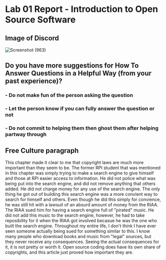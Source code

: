 # Lab 01 Report - Introduction to Open Source Software

## Image of Discord
![Screenshot (963)](https://user-images.githubusercontent.com/44063772/170727058-c6202575-8fd4-4521-a1d7-7b7e078c15ae.png)

## Do you have more suggestions for How To Answer Questions in a Helpful Way (from your past experience)?
### - Do not make fun of the person asking the question
### - Let the person know if you can fully answer the question or not
### - Do not commit to helping them then ghost them after helping partway through

## Free Culture paragraph
This chapter made it clear to me that copyright laws are much more important than they seem to be. The former RPI student that was mentioned in this chapter was simply trying to make a search engine to give himself and those at RPI easier access to information. He did not police what was being put into the search engine, and did not remove anything that others added. He did not charge money for any use of the search engine. The only thing he got out of building this search engine was a more convient way to search for himself and others. Even though he did this simply for convience, he was still hit with a lawsuit of an absurd amount of money from the RIAA. The RIAA sued him for having a search engine full of "pirated" music. He did not add this music to the search engine, however, he had to take reposibility for it when the RIAA got involved becasue he was the one who built the search engine. Throughout my entire life, I don't think I have ever seen someone actually being sued for something similar to this. I know many people who download books and music from "legal" sources, but they never receive any consequences. Seeing the actual consequences for it, it is not pretty or worth it. Open source coding does have its own share of copyrights, and this article just proved how important they are.